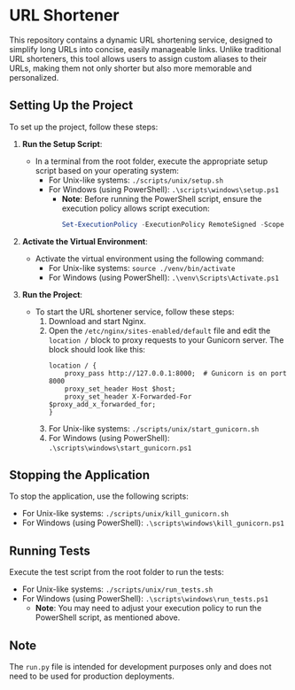 # URL Shortener

This repository contains a dynamic URL shortening service, designed to simplify long URLs into concise, easily manageable links. Unlike traditional URL shorteners, this tool allows users to assign custom aliases to their URLs, making them not only shorter but also more memorable and personalized.

## Setting Up the Project

To set up the project, follow these steps:

1. **Run the Setup Script**:

   - In a terminal from the root folder, execute the appropriate setup script based on your operating system:
     - For Unix-like systems: `./scripts/unix/setup.sh`
     - For Windows (using PowerShell): `.\scripts\windows\setup.ps1`
       - **Note**: Before running the PowerShell script, ensure the execution policy allows script execution:
         ```powershell
         Set-ExecutionPolicy -ExecutionPolicy RemoteSigned -Scope CurrentUser
         ```

2. **Activate the Virtual Environment**:

   - Activate the virtual environment using the following command:
     - For Unix-like systems: `source ./venv/bin/activate`
     - For Windows (using PowerShell): `.\venv\Scripts\Activate.ps1`

3. **Run the Project**:
   - To start the URL shortener service, follow these steps:
     1. Download and start Nginx.
     2. Open the `/etc/nginx/sites-enabled/default` file and edit the `location /` block to proxy requests to your Gunicorn server. The block should look like this:
        ```nginx
        location / {
            proxy_pass http://127.0.0.1:8000;  # Gunicorn is on port 8000
            proxy_set_header Host $host;
            proxy_set_header X-Forwarded-For $proxy_add_x_forwarded_for;
        }
        ```
     3. For Unix-like systems: `./scripts/unix/start_gunicorn.sh`
     4. For Windows (using PowerShell): `.\scripts\windows\start_gunicorn.ps1`

## Stopping the Application

To stop the application, use the following scripts:

- For Unix-like systems: `./scripts/unix/kill_gunicorn.sh`
- For Windows (using PowerShell): `.\scripts\windows\kill_gunicorn.ps1`

## Running Tests

Execute the test script from the root folder to run the tests:

- For Unix-like systems: `./scripts/unix/run_tests.sh`
- For Windows (using PowerShell): `.\scripts\windows\run_tests.ps1`
  - **Note**: You may need to adjust your execution policy to run the PowerShell script, as mentioned above.

## Note

The `run.py` file is intended for development purposes only and does not need to be used for production deployments.
